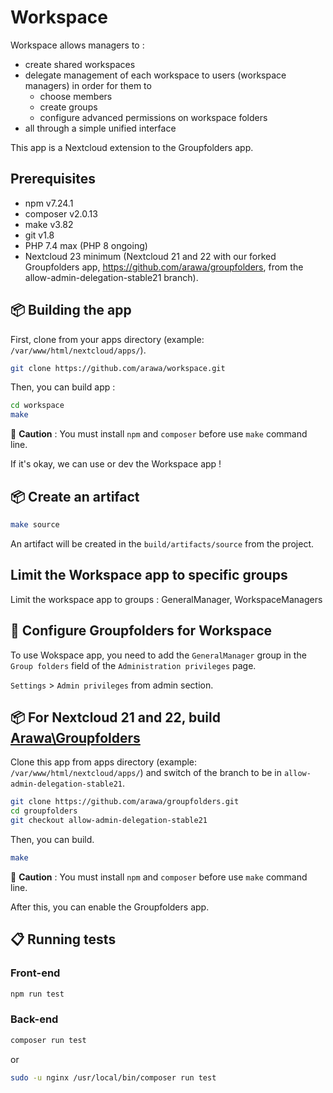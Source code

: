 # Workspace

Workspace allows managers to : 
- create shared workspaces
- delegate management of each workspace to users (workspace managers)  in order for them to
  - choose members
  - create groups 
  - configure advanced permissions on workspace folders
- all through a simple unified interface

This app is a Nextcloud extension to the Groupfolders app.

## Prerequisites

- npm v7.24.1
- composer v2.0.13
- make v3.82
- git v1.8
- PHP 7.4 max (PHP 8 ongoing)
- Nextcloud 23 minimum (Nextcloud 21 and 22 with our forked Groupfolders app, https://github.com/arawa/groupfolders, from the allow-admin-delegation-stable21 branch).

## 📦 Building the app

First, clone from your apps directory (example: `/var/www/html/nextcloud/apps/`).

```bash
git clone https://github.com/arawa/workspace.git
```

Then, you can build app :

```bash
cd workspace
make
```

🚨 **Caution** : You must install `npm` and `composer` before use `make` command line.

If it's okay, we can use or dev the Workspace app !

## 📦 Create an artifact

```bash
make source
```

An artifact will be created in the `build/artifacts/source` from the project.

## Limit the Workspace app to specific groups

Limit the workspace app to groups : GeneralManager, WorkspaceManagers

## 🔧 Configure Groupfolders for Workspace

To use Wokspace app, you need to add the `GeneralManager` group in the `Group folders` field of the `Administration privileges` page.

`Settings` > `Admin privileges` from admin section.

## 📦 For Nextcloud 21 and 22, build [Arawa\Groupfolders](https://github.com/arawa/groupfolders)

Clone this app from apps directory (example: `/var/www/html/nextcloud/apps/`) and switch of the branch to be in `allow-admin-delegation-stable21`.

```bash
git clone https://github.com/arawa/groupfolders.git
cd groupfolders
git checkout allow-admin-delegation-stable21
```

Then, you can build.

```bash
make
```

🚨 **Caution** : You must install `npm` and `composer` before use `make` command line.

After this, you can enable the Groupfolders app.

## 📋 Running tests

### Front-end

```bash
npm run test
```

### Back-end

```bash
composer run test
```

or

```bash
sudo -u nginx /usr/local/bin/composer run test
```
